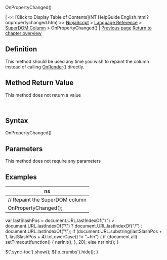 ﻿










 


OnPropertyChanged()







| &lt;&lt; [Click to Display Table of Contents](NT HelpGuide English.html?onpropertychanged.htm) &gt;&gt;
 [NinjaScript](ninjascript.htm) &gt; [Language Reference](language_reference_wip.htm) &gt; [SuperDOM Column](superdom_column.htm) &gt;
OnPropertyChanged() | [Previous page](superdomcolumn_onpositionupdate.htm)
[Return to chapter overview](superdom_column.htm)










Definition
----------


This method should be used any time you wish to repaint the column instead of calling [OnRender()](superdomcolumn_onrender.htm) directly.



Method Return Value
-------------------


This method does not return a value


 


Syntax
------


OnPropertyChanged()



Parameters
----------


This method does not require any parameters



Examples
--------




| ns |
| --- |
| // Repaint the SuperDOM column
OnPropertyChanged(); |






 
 var lastSlashPos = document.URL.lastIndexOf("/") &gt; document.URL.lastIndexOf("\\") ? document.URL.lastIndexOf("/") : document.URL.lastIndexOf("\\");
 if (document.URL.substring(lastSlashPos + 1, lastSlashPos + 4).toLowerCase() != "~hh") {
 if (document.all) setTimeout(function() {
 nsrInit();
 }, 20);
 else nsrInit();
 }
 
 
 $('.sync-toc').show();
 $('p.crumbs').hide();
 }
 
 
 



